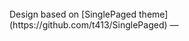 <br> 
Design based on 
[SinglePaged theme](https://github.com/t413/SinglePaged)
&mdash;

<a href="https://twitter.com/MindFlavor"><span class="fa-stack fa-lg">
<i class="fa fa-circle fa-stack-2x"></i>
<i class="fa fa-twitter fa-stack-1x" style="color: black;"></i>
</span></a>
<a href="https://github.com/MindFlavor/AzureSDKForRust">
<span class="fa-stack fa-lg">
<i class="fa fa-circle fa-stack-2x"></i>
<i class="fa fa-github fa-stack-1x" style="color: black;"></i>
</span></a>

